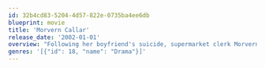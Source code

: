 ```yaml
---
id: 32b4cd83-5204-4d57-822e-0735ba4ee6db
blueprint: movie
title: 'Morvern Callar'
release_date: '2002-01-01'
overview: "Following her boyfriend's suicide, supermarket clerk Morvern Callar passes off his unpublished novel as her own..."
genres: '[{"id": 18, "name": "Drama"}]'
---
```

